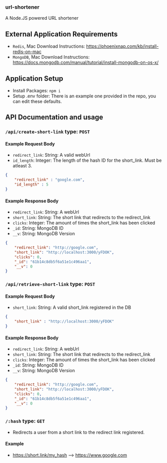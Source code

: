 ### url-shortener
A Node.JS powered URL shortener

## External Application Requirements

- `Redis`, Mac Download Instructions: https://phoenixnap.com/kb/install-redis-on-mac
- `MongoDB`, Mac Download Instructions: https://docs.mongodb.com/manual/tutorial/install-mongodb-on-os-x/

## Application Setup
- Install Packages: `npm i`
- Setup .env folder: There is an example one provided in the repo, you can edit these defaults.

## API Documentation and usage

### `/api/create-short-link` type: `POST`

#### Example Request Body
- `redirect_link`: String: A valid webUrl
- `id_length`: Integer: The length of the hash ID for the short_link. Must be atleast 3.
```JSON
{
    "redirect_link" : "google.com",
    "id_length" : 5
}
```
#### Example Response Body
- `redirect_link`: String: A webUrl
- `short_link`: String: The short link that redirects to the redirect_link
- `clicks`: Integer: The amount of times the short_link has been clicked
- `_id`: String: MongoDB ID
- `__v`: String: MongoDB Version
```JSON
{
    "redirect_link": "http://google.com",
    "short_link": "http://localhost:3000/yFDOK",
    "clicks": 0,
    "_id": "61b14c8db5f6a51e1c496aa1",
    "__v": 0
}
```

### `/api/retrieve-short-link` type: `POST`

#### Example Request Body
- `short_link`: String: A valid short_link registered in the DB
```JSON
{
    "short_link" : "http://localhost:3000/yFDOK"
}
```
#### Example Response Body
- `redirect_link`: String: A webUrl
- `short_link`: String: The short link that redirects to the redirect_link
- `clicks`: Integer: The amount of times the short_link has been clicked
- `_id`: String: MongoDB ID
- `__v`: String: MongoDB Version
```JSON
{
    "redirect_link": "http://google.com",
    "short_link": "http://localhost:3000/yFDOK",
    "clicks": 0,
    "_id": "61b14c8db5f6a51e1c496aa1",
    "__v": 0
}
```

### `/:hash` type: `GET`
- Redirects a user from a short link to the redirect link registered.

#### Example
- https://short.link/my_hash --> https://www.google.com


